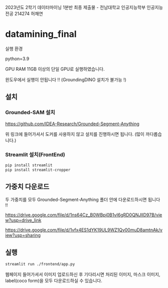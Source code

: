 2023년도 2학기 데이터마이닝 1분반 최종 제출물 - 전남대학교 인공지능학부 인공지능전공 214274 허채연

# datamining_final

실행 환경

python=3.9

GPU RAM 11GB  이상의 단일 GPU로 실행하였습니다.

윈도우에서 실행이 안됩니다 !! (GroundingDINO 설치가 불가능 !)



## 설치 ##

### Grounded-SAM 설치

https://github.com/IDEA-Research/Grounded-Segment-Anything

위 링크에 들어가셔서 도커를 사용하지 않고 설치를 진행하시면 됩니다. (많이 까다롭습니다.)



### Streamlit 설치(FrontEnd) ###

```bash
pip install streamlit
pip install streamlit-cropper
```





## 가중치 다운로드 ##

두 가중치를 모두 Grounded-Segment-Anything 폴더 안에 다운로드하시면 됩니다 !!

https://drive.google.com/file/d/1ns64Cz_B0WBpj0B1vI6gRD0QNJllD97B/view?usp=drive_link

https://drive.google.com/file/d/1vfx4ES1dYK19UL9WZ1Qv00muD8amtnAk/view?usp=sharing



## 실행 ##

```bash
streamlit run ./frontend/app.py
```

웹페이지 들어가셔서 이미지 업로드하신 후 기다리시면 처리된 이미지, 마스크 이미지, label(coco form)을 모두 다운로드하실 수 있습니다.
